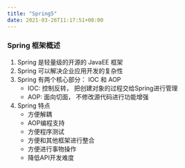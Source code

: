```yaml
---
title: "Spring5"
date: 2021-03-26T11:17:51+08:00
---
```


### Spring 框架概述

1. Spring 是轻量级的开源的 JavaEE 框架
2. Spring 可以解决企业应用开发的复杂性
3. Spring 有两个核心部分： IOC 和 AOP
    * IOC: 控制反转， 把创建对象的过程交给Spring进行管理
    * AOP: 面向切面， 不修改源代码进行功能增强
4. Spring 特点
    * 方便解耦
    * AOP编程支持
    * 方便程序测试
    * 方便和其他框架进行整合
    * 方便进行事物操作
    * 降低API开发难度